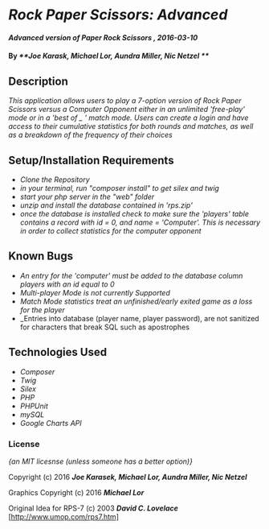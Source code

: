 # _Rock Paper Scissors: Advanced_

#### _Advanced version of Paper Rock Scissors , 2016-03-10_

#### By _**Joe Karask, Michael Lor, Aundra Miller, Nic Netzel **_

## Description

_This application allows users to play a 7-option version of Rock Paper Scissors versus a Computer Opponent either in an unlimited 'free-play' mode or in a 'best of _ ' match mode. Users can create a login and have access to their cumulative statistics for both rounds and matches, as well as a breakdown of the frequency of their choices_

## Setup/Installation Requirements

* _Clone the Repository_
* _in your terminal, run "composer install"   to get silex and twig_
* _start your php server in the "web" folder_
* _unzip and install the database contained in 'rps.zip'_
* _once the database is installed check to make sure the 'players' table contains a record with id = 0, and name = 'Computer'. This is necessary in order to collect statistics for the computer opponent_



## Known Bugs


* _An entry for the 'computer' must be added to the database column players with an id equal to 0_
* _Multi-player Mode is not currently Supported_
* _Match Mode statistics treat an unfinished/early exited game as a loss for the player_
* _Entries into database (player name, player password), are not sanitized for characters that break SQL such as apostrophes



## Technologies Used


* _Composer_
* _Twig_
* _Silex_
* _PHP_
* _PHPUnit_
* _mySQL_
* _Google Charts API_


### License

*{an MIT licesnse (unless someone has a better option)}*

Copyright (c) 2016 **_Joe Karasek, Michael Lor, Aundra Miller, Nic Netzel_**

Graphics Copyright (c) 2016 **_Michael Lor_**

Original Idea for RPS-7 (c) 2003 **_David C. Lovelace_** [http://www.umop.com/rps7.htm]
